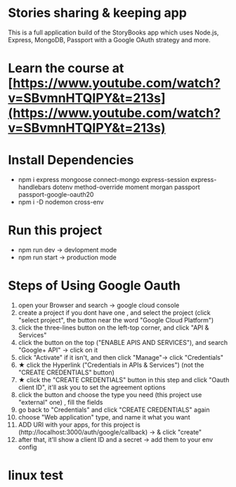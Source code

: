 # Stories sharing & keeping app
This is a full application build of the StoryBooks app which uses Node.js, Express, MongoDB, Passport with a Google OAuth strategy and more.

# Learn the course at [https://www.youtube.com/watch?v=SBvmnHTQIPY&t=213s](https://www.youtube.com/watch?v=SBvmnHTQIPY&t=213s)

# Install Dependencies

+ npm i express mongoose connect-mongo express-session express-handlebars dotenv method-override moment morgan passport passport-google-oauth20
+ npm i -D nodemon cross-env

# Run this project

+ npm run dev -> devlopment mode
+ npm run start -> production mode

# Steps of Using Google Oauth 

1. open your Browser and search -> google cloud console
2. create a project if you dont have one , and select the project (click "select project", the button near the word "Google Cloud Platform")
3. click the three-lines button on the left-top corner, and click "API & Services"
4. click the button on the top ("ENABLE APIS AND SERVICES"), and search "Google+ API" -> click on it
5. click "Activate" if it isn't, and then click "Manage"-> click "Credentials"
6. ★ click the Hyperlink ("Credentials in APIs & Services") (not the "CREATE CREDENTIALS" button)
7. ★ click the "CREATE CREDENTIALS" button in this step and click "Oauth client ID", it'll ask you to set the agreement options
8. click the button and choose the type you need (this project use "external" one) , fill the fields
9. go back to "Credentials" and click "CREATE CREDENTIALS" again
8. choose "Web application" type, and name it what you want
9. ADD URI with your apps, for this project is (http://localhost:3000/auth/google/callback) -> & click "create"
10. after that, it'll show a client ID and a secret -> add them to your env config

# linux test
